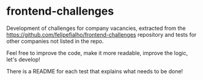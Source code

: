 # frontend-challenges
Development of challenges for company vacancies, extracted from the https://github.com/felipefialho/frontend-challenges repository and tests for other companies not listed in the repo. 

Feel free to improve the code, make it more readable, improve the logic, let's develop!

There is a README for each test that explains what needs to be done!
